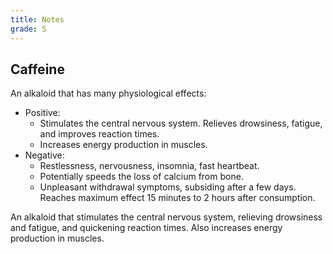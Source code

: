 ```yaml
---
title: Notes
grade: S
---
```

## Caffeine
An alkaloid that has many physiological effects:
- Positive:
    - Stimulates the central nervous system. Relieves drowsiness, fatigue, and improves reaction times.
    - Increases energy production in muscles.
- Negative:
    - Restlessness, nervousness, insomnia, fast heartbeat. 
    - Potentially speeds the loss of calcium from bone.
    - Unpleasant withdrawal symptoms, subsiding after a few days.
Reaches maximum effect 15 minutes to 2 hours after consumption.

An alkaloid that stimulates the central nervous system, relieving drowsiness and fatigue, and quickening reaction times. Also increases energy production in muscles.